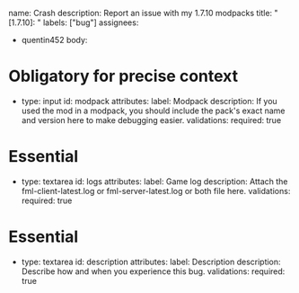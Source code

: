 name: Crash
description: Report an issue with my 1.7.10 modpacks
title: "[1.7.10]: "
labels: ["bug"]
assignees:
  - quentin452
body:
# Obligatory for precise context
  - type: input
    id: modpack
    attributes:
      label: Modpack
      description: If you used the mod in a modpack, you should include the pack's exact name and version here to make debugging easier.
    validations:
      required: true
# Essential
  - type: textarea
    id: logs
    attributes:
      label: Game log
      description: Attach the fml-client-latest.log or fml-server-latest.log or both file here.
    validations:
      required: true
# Essential
  - type: textarea
    id: description
    attributes:
      label: Description
      description: Describe how and when you experience this bug.
    validations:
      required: true
